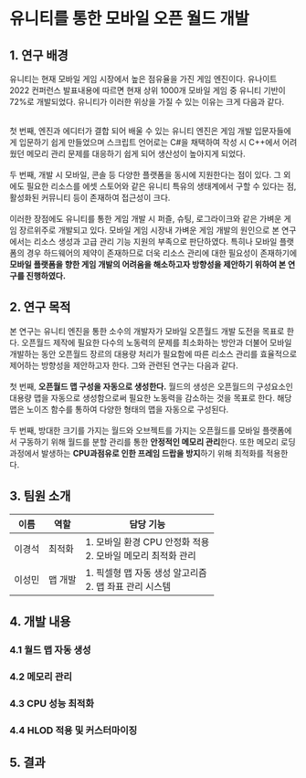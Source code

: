# 유니티를 통한 모바일 오픈 월드 개발

## 1. 연구 배경
  유니티는 현재 모바일 게임 시장에서 높은 점유율을 가진 게임 엔진이다. 유나이트 2022 컨퍼런스 발표내용에 따르면 현재 상위 1000개 모바일 게임 중 유니티 기반이 72%로 개발되었다. 유니티가 이러한 위상을 가질 수 있는 이유는 크게 다음과 같다.
  </br>
  </br>
  
  첫 번째, 엔진과 에디터가 결합 되어 배울 수 있는 유니티 엔진은 게임 개발 입문자들에게 입문하기 쉽게 만들었으며 스크립트 언어로는 C#을 채택하여 작성 시 C++에서 어려웠던 메모리 관리 문제를 대응하기 쉽게 되어 생산성이 높아지게 되었다.   
  <br/>
  두 번째, 개발 시 모바일, 콘솔 등 다양한 플랫폼을 동시에 지원한다는 점이 있다. 그 외에도 필요한 리소스를 에셋 스토어와 같은 유니티 특유의 생태계에서 구할 수 있다는 점, 활성화된 커뮤니티 등이 존재하여 접근성이 크다.  
  <br/>
  이러한 장점에도 유니티를 통한 게임 개발 시 퍼즐, 슈팅, 로그라이크와 같은 가벼운 게임 장르위주로 개발되고 있다. 모바일 게임 시장내 가벼운 게임 개발의 원인으로 본 연구에서는 리소스 생성과 고급 관리 기능 지원의 부족으로 판단하였다. 특히나 모바일 플랫폼의 경우 하드웨어의 제약이 존재하므로 더욱 리소스 관리에 대한 필요성이 존재하기에 **모바일 플랫폼을 향한 게임 개발의 어려움을 해소하고자 방향성을 제안하기 위하여 본 연구를 진행하였다.**

## 2. 연구 목적
  본 연구는 유니티 엔진을 통한 소수의 개발자가 모바일 오픈월드 개발 도전을 목표로 한다. 오픈월드 제작에 필요한 다수의 노동력의 문제를 최소화하는 방안과 더불어 모바일 개발하는 동안 오픈월드 장르의 대용량 처리가 필요함에 따른 리소스 관리를 효율적으로 제어하는 방향성을 제안하고자 한다. 그와 관련된 연구는 다음과 같다.
  <br/><br/>
  첫 번째, **오픈월드 맵 구성을 자동으로 생성한다.** 월드의 생성은 오픈월드의 구성요소인 대용량 맵을 자동으로 생성함으로써 필요한 노동력을 감소하는 것을 목표로 한다. 해당 맵은 노이즈 함수를 통하여 다양한 형태의 맵을 자동으로 구성된다.
  <br/><br/>
  두 번째, 방대한 크기를 가지는 월드와 오브젝트를 가지는 오픈월드를 모바일 플랫폼에서 구동하기 위해 월드를 분할 관리를 통한 **안정적인 메모리 관리**한다. 또한 메모리 로딩 과정에서 발생하는 **CPU과점유로 인한 프레임 드랍을 방지**하기 위해 최적화를 적용한다.

## 3. 팀원 소개

|이름| 역할| 담당 기능|
|--|--|--|
| 이경석 | 최적화 | 1. 모바일 환경 CPU 안정화 적용 <br> 2. 모바일 메모리 최적화 관리 <br> |
| 이성민| 맵 개발 | 1. 픽셀형 맵 자동 생성 알고리즘 <br> 2. 맵 좌표 관리 시스템 <br>  |
## 4. 개발 내용

### 4.1 월드 맵 자동 생성
### 4.2 메모리 관리
### 4.3 CPU 성능 최적화
### 4.4 HLOD 적용 및 커스터마이징

## 5. 결과

